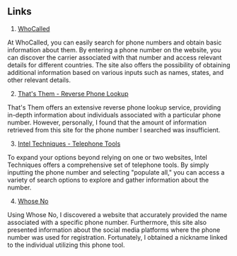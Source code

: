 ## Links

1. [WhoCalled](https://whocalld.com)

At WhoCalled, you can easily search for phone numbers and obtain basic information about them. By entering a phone number on the website, you can discover the carrier associated with that number and access relevant details for different countries. The site also offers the possibility of obtaining additional information based on various inputs such as names, states, and other relevant details.

2. [That's Them - Reverse Phone Lookup](https://thatsthem.com/reverse-phone-lookup)

That's Them offers an extensive reverse phone lookup service, providing in-depth information about individuals associated with a particular phone number. However, personally, I found that the amount of information retrieved from this site for the phone number I searched was insufficient.

3. [Intel Techniques - Telephone Tools](https://inteltechniques.com/tools/Telephone.html)

To expand your options beyond relying on one or two websites, Intel Techniques offers a comprehensive set of telephone tools. By simply inputting the phone number and selecting "populate all," you can access a variety of search options to explore and gather information about the number.

4. [Whose No](https://www.whoseno.com/search/)

Using Whose No, I discovered a website that accurately provided the name associated with a specific phone number. Furthermore, this site also presented information about the social media platforms where the phone number was used for registration. Fortunately, I obtained a nickname linked to the individual utilizing this phone tool.